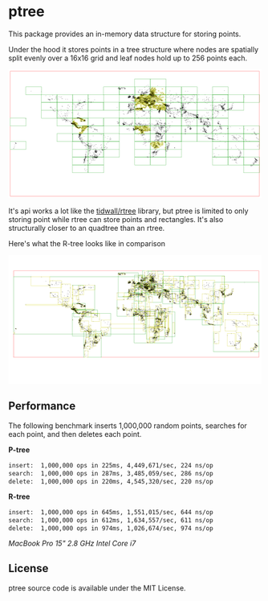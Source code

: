 # ptree

This package provides an in-memory data structure for storing points.

Under the hood it stores points in a tree structure where nodes are spatially split evenly over a 16x16 grid and leaf nodes hold up to 256 points each.

<img src="cities-ptree.png" height="256" border="0" alt="Cities">

It's api works a lot like the [tidwall/rtree](https://github.com/tidwall/rtree) library, but ptree is limited to only storing point while rtree can store points and rectangles. It's also structurally closer to an quadtree than an rtree.

Here's what the R-tree looks like in comparison

<img src="cities-rtree.png" height="256" border="0" alt="Cities">


## Performance

The following benchmark inserts 1,000,000 random points, searches for each point, and then deletes each point.

**P-tree**

```
insert:  1,000,000 ops in 225ms, 4,449,671/sec, 224 ns/op
search:  1,000,000 ops in 287ms, 3,485,059/sec, 286 ns/op
delete:  1,000,000 ops in 220ms, 4,545,320/sec, 220 ns/op
```

**R-tree**

```
insert:  1,000,000 ops in 645ms, 1,551,015/sec, 644 ns/op
search:  1,000,000 ops in 612ms, 1,634,557/sec, 611 ns/op
delete:  1,000,000 ops in 974ms, 1,026,674/sec, 974 ns/op
```

*MacBook Pro 15" 2.8 GHz Intel Core i7*

## License

ptree source code is available under the MIT License.
